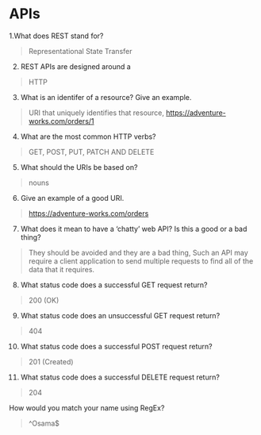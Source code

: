 # APIs

1.What does REST stand for?
> Representational State Transfer

2. REST APIs are designed around a
> HTTP

3. What is an identifer of a resource? Give an example.
> URI that uniquely identifies that resource, https://adventure-works.com/orders/1

4. What are the most common HTTP verbs?
> GET, POST, PUT, PATCH AND DELETE

5. What should the URIs be based on?
> nouns

6. Give an example of a good URI.
>https://adventure-works.com/orders

7. What does it mean to have a ‘chatty’ web API? Is this a good or a bad thing?
> They should be avoided and they are a bad thing, Such an API may require a client application to send multiple requests to find all of the data that it requires.

8. What status code does a successful GET request return?
> 200 (OK)

9. What status code does an unsuccessful GET request return?
> 404

10. What status code does a successful POST request return?
> 201 (Created)

11. What status code does a successful DELETE request return?
> 204



How would you match your name using RegEx?
> ^Osama$